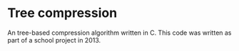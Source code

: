 # Tree compression
An tree-based compression algorithm written in C. 
This code was written as part of a school project in 2013.
